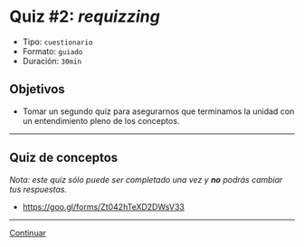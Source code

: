 # Quiz #2: _requizzing_
- Tipo: `cuestionario`
- Formato: `guiado`
- Duración: `30min`

## Objetivos

- Tomar un segundo quiz para asegurarnos que terminamos la unidad con un
entendimiento pleno de los conceptos.

***

## Quiz de conceptos

_Nota: este quiz sólo puede ser completado una vez y **no** podrás cambiar
tus respuestas._

* https://goo.gl/forms/Zt042hTeXD2DWsV33

***
[Continuar](15-self-assessment.md)

